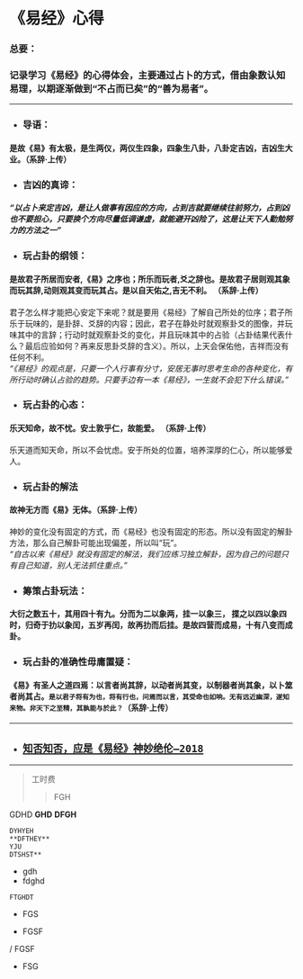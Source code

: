 # 《易经》心得  
### 总要：  
### 记录学习《易经》的心得体会，主要通过占卜的方式，借由象数认知易理，以期逐渐做到“不占而已矣”的“善为易者”。  
***
+ ### 导语： 
#### 是故《易》有太极，是生两仪，两仪生四象，四象生八卦，八卦定吉凶，吉凶生大业。（系辞·上传）  
+ ### 吉凶的真谛：  
#### *“以占卜来定吉凶，是让人做事有因应的方向，占到吉就要继续往前努力，占到凶也不要担心，只要换个方向尽量低调谦虚，就能避开凶险了，这是让天下人勤勉努力的方法之一”*
+ ### 玩占卦的纲领：  
#### 是故君子所居而安者,《易》之序也；所乐而玩者,爻之辞也。是故君子居则观其象而玩其辞,动则观其变而玩其占。是以自天佑之,吉无不利。 （系辞·上传） 
君子怎么样才能把心安定下来呢？就是要用《易经》了解自己所处的位序；君子所乐于玩味的，是卦辞、爻辞的内容；因此，君子在静处时就观察卦爻的图像，并玩味其中的言辞；行动时就观察卦爻的变化，并且玩味其中的占验（占卦结果代表什么？最后应验如何？再来反思卦爻辞的含义）。所以，上天会保佑他，吉祥而没有任何不利。  
*“《易经》的观点是，只要一个人行事有分寸，安居无事时思考生命的各种变化，有所行动时确认占验的趋势。只要手边有一本《易经》，一生就不会犯下什么错误。”*  
+ ### 玩占卦的心态：   
#### 乐天知命，故不忧。安土敦乎仁，故能爱。 （系辞·上传）   
乐天道而知天命，所以不会忧虑。安于所处的位置，培养深厚的仁心，所以能够爱人。  
+ ### 玩占卦的解法  
#### 故神无方而《易》无体。（系辞·上传）     
神妙的变化没有固定的方式，而《易经》也没有固定的形态。所以没有固定的解卦方法，那么自己解卦可能出现偏差，所以叫“玩”。  
*“自古以来《易经》就没有固定的解法，我们应练习独立解卦，因为自己的问题只有自己知道，别人无法抓住重点。”*  
+ ### 筹策占卦玩法：  
#### 大衍之数五十，其用四十有九。分而为二以象两，挂一以象三， 揲之以四以象四时，归奇于扐以象闰，五岁再闰，故再扐而后挂。是故四营而成易，十有八变而成卦。
+ ### 玩占卦的准确性毋庸置疑：  
#### 《易》有圣人之道四焉：以言者尚其辞，以动者尚其变，以制器者尚其象，以卜筮者尚其占。`是以君子将有为也，将有行也，问焉而以言，其受命也如响。无有远近幽深，遂知来物。非天下之至精，其孰能与於此？`（系辞·上传）   

 
***
- ## [`知否知否，应是《易经》神妙绝伦—2018`](https://github.com/wickedgoose/I-Ching-s-Experience/blob/master/Article/%E7%9F%A5%E5%90%A6%E7%9F%A5%E5%90%A6%EF%BC%8C%E5%BA%94%E6%98%AF%E3%80%8A%E6%98%93%E7%BB%8F%E3%80%8B%E7%A5%9E%E5%A6%99%E7%BB%9D%E4%BC%A6%E2%80%942018.md)

----
>工时费
>>FGH

  GDHD
 **GHD**
  **DFGH**  

    
    DYHYEH  
    **DFTHEY**
    YJU  
    DTSHST**  
 
 - gdh 
 - fdghd
 

`FTGHDT`

+ FGS

- FGSF

/ FGSF

* FSG 
